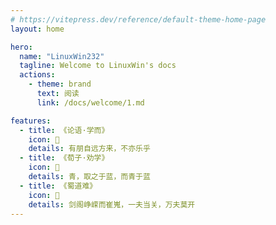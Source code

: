 ```yaml
---
# https://vitepress.dev/reference/default-theme-home-page
layout: home

hero:
  name: "LinuxWin232"
  tagline: Welcome to LinuxWin's docs
  actions:
    - theme: brand
      text: 阅读
      link: /docs/welcome/1.md

features:
  - title: 《论语·学而》
    icon: 🍉
    details: 有朋自远方来，不亦乐乎
  - title: 《荀子·劝学》
    icon: 🍡
    details: 青，取之于蓝，而青于蓝
  - title: 《蜀道难》
    icon: 🎉
    details: 剑阁峥嵘而崔嵬，一夫当关，万夫莫开
---
```

